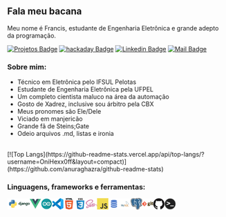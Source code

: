 ##  Fala meu bacana
Meu nome é Francis, estudante de Engenharia Eletrônica e grande adepto da programação.

[![Projetos Badge](https://img.shields.io/badge/-Projetos-important?style=flat&logo=github)](https://onihexx0ff.github.io/)
[![hackaday Badge](https://img.shields.io/badge/-Hackaday-green?style=flat&logo=hackaday)](https://hackaday.io/OniHexx0ff)
[![Linkedin Badge](https://img.shields.io/badge/-Francis-0e76a8?style=flat&labelColor=0e76a8&logo=linkedin&logoColor=white)](https://www.linkedin.com/in/francis-kaster-9a6808210/) 
[![Mail Badge](https://img.shields.io/badge/-fk-c0392b?style=flat&labelColor=c0392b&logo=gmail&logoColor=white)](mailto:franciskaster@yahoo.com)

### Sobre mim:

- Técnico em Eletrônica pelo IFSUL Pelotas
- Estudante de Engenharia Eletrônica pela UFPEL
- Um completo cientista maluco na área da automação
- Gosto de Xadrez, inclusive sou árbitro pela CBX
- Meus pronomes são Ele/Dele
- Viciado em manjericão
- Grande fã de Steins;Gate 
- Odeio arquivos .md, listas e ironia 


<br />
[![Top Langs](https://github-readme-stats.vercel.app/api/top-langs/?username=OniHexx0ff&layout=compact)](https://github.com/anuraghazra/github-readme-stats)


### Linguagens, frameworks e ferramentas:



<img align="left" alt="Python logo" width="26px" src="https://raw.githubusercontent.com/github/explore/361e2821e2dea67711cde99c9c40ed357061cf27/topics/python/python.png"/>
<img align="left" alt="Django logo" width="26px" src="https://raw.githubusercontent.com/github/explore/361e2821e2dea67711cde99c9c40ed357061cf27/topics/django/django.png"/>
<img align="left" alt="VueJs logo" width="26px" src="https://raw.githubusercontent.com/github/explore/361e2821e2dea67711cde99c9c40ed357061cf27/topics/vue/vue.png"/>

<img align="left" alt="Arduino logo" width="26px" src="https://raw.githubusercontent.com/github/explore/361e2821e2dea67711cde99c9c40ed357061cf27/topics/arduino/arduino.png"/>

<img align="left" alt="Visual Studio Code logo" width="26px" src="https://raw.githubusercontent.com/github/explore/80688e429a7d4ef2fca1e82350fe8e3517d3494d/topics/visual-studio-code/visual-studio-code.png" />

<img align="left" alt="HTML5 logo" width="26px" src="https://raw.githubusercontent.com/github/explore/80688e429a7d4ef2fca1e82350fe8e3517d3494d/topics/html/html.png" />
<img align="left" alt="CSS3 logo" width="26px" src="https://raw.githubusercontent.com/github/explore/80688e429a7d4ef2fca1e82350fe8e3517d3494d/topics/css/css.png" />
<img align="left" alt="Sass logo" width="26px" src="https://raw.githubusercontent.com/github/explore/80688e429a7d4ef2fca1e82350fe8e3517d3494d/topics/sass/sass.png" />
<img align="left" alt="JavaScript logo" width="26px" src="https://raw.githubusercontent.com/github/explore/80688e429a7d4ef2fca1e82350fe8e3517d3494d/topics/javascript/javascript.png" />

<img align="left" alt="SQL logo" width="26px" src="https://raw.githubusercontent.com/github/explore/80688e429a7d4ef2fca1e82350fe8e3517d3494d/topics/sql/sql.png" />
<img align="left" alt="MySQL logo" width="26px" src="https://raw.githubusercontent.com/github/explore/80688e429a7d4ef2fca1e82350fe8e3517d3494d/topics/mysql/mysql.png" />
<img align="left" alt="PostgreSQL logo" width="26px" src="https://raw.githubusercontent.com/github/explore/80688e429a7d4ef2fca1e82350fe8e3517d3494d/topics/postgresql/postgresql.png" />

<img align="left" alt="Git logo" width="26px" src="https://raw.githubusercontent.com/github/explore/80688e429a7d4ef2fca1e82350fe8e3517d3494d/topics/git/git.png" />
<img align="left" alt="GitHub logo" width="26px" src="https://raw.githubusercontent.com/github/explore/78df643247d429f6cc873026c0622819ad797942/topics/github/github.png" />
<img align="left" alt="Terminal logo" width="26px" src="https://raw.githubusercontent.com/github/explore/80688e429a7d4ef2fca1e82350fe8e3517d3494d/topics/terminal/terminal.png" />

<br />
<br />

